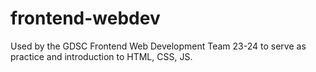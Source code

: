 # frontend-webdev
Used by the GDSC Frontend Web Development Team 23-24 to serve as practice and introduction to HTML, CSS, JS.
